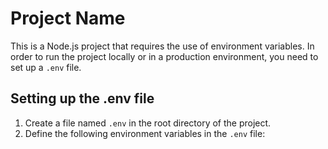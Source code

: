 # Project Name

This is a Node.js project that requires the use of environment variables. In order to run the project locally or in a production environment, you need to set up a `.env` file.

## Setting up the .env file

1. Create a file named `.env` in the root directory of the project.
2. Define the following environment variables in the `.env` file:

